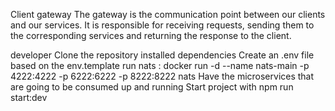 Client gateway
The gateway is the communication point between our clients and our services. It is responsible for receiving requests, sending them to the corresponding services and returning the response to the client.

developer
Clone the repository
installed dependencies
Create an .env file based on the env.template
run nats : docker run -d --name nats-main -p 4222:4222 -p 6222:6222 -p 8222:8222 nats
Have the microservices that are going to be consumed up and running
Start project with npm run start:dev


